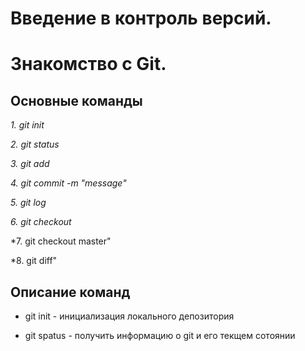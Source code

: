 
# Введение в контроль версий. 

# Знакомство с Git.


## Основные команды

*1. git init*

*2. git status*

*3. git add*

*4. git commit -m "message"*

*5. git log*

*6. git checkout*

*7. git checkout master"

*8. git diff"

## **Описание команд**

* git init - инициализация локального депозитория

* git spatus - получить информацию о git и его текщем сотоянии

